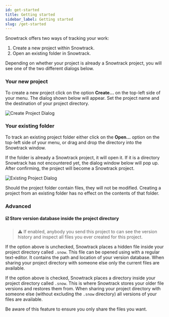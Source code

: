 ```yaml
---
id: get-started
title: Getting started
sidebar_label: Getting started
slug: /get-started
---
```


Snowtrack offers two ways of tracking your work:

1. Create a new project within Snowtrack.
2. Open an existing folder in Snowtrack.

Depending on whether your project is already a Snowtrack project, you will see one of the two different dialogs below.

### Your new project

To create a new project click on the option **Create...** on the top-left side of your menu. The dialog shown below will appear. Set the project name and the destination of your project directory.

![Create Project Dialog](/img/create-project.png)


### Your existing folder

To track an existing project folder either click on the **Open...** option on the top-left side of your menu, or drag and drop the directory into the Snowtrack window. 

If the folder is already a Snowtrack project, it will open it. If it is a directory Snowtrack has not encountered yet, the dialog window below will pop up. After confirming, the project will become a Snowtrack project.

![Existing Project Dialog](/img/create-project.png)

Should the project folder contain files, they will not be modified. Creating a project from an existing folder has no effect on the contents of that folder.


### Advanced

#### ☑️ Store version database inside the project directory

> ⚠️ If enabled, anybody you send this project to can see the version history and inspect all files you ever created for this project.

If the option above is unchecked, Snowtrack places a hidden file inside your project directory called `.snow`. This file can be opened using with a regular text-editor. It contains the path and location of your version database. When sharing your project directory with someone else only the current files are available.

If the option above is checked, Snowtrack places a directory inside your project directory called `.snow`. This is where Snowtrack stores your older file versions and restores them from. When sharing your project directory with someone else (without excluding the `.snow` directory) all versions of your files are available.

Be aware of this feature to ensure you only share the files you want.


